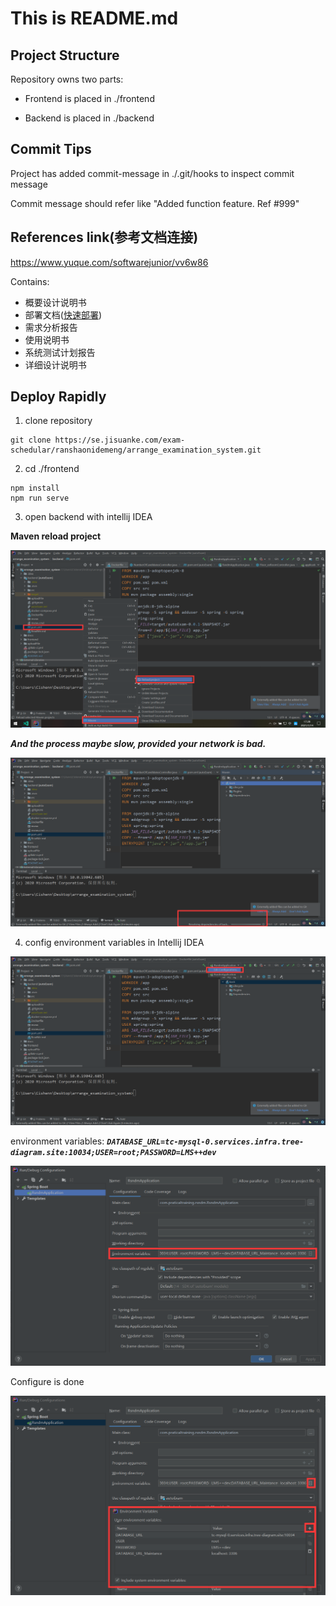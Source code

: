 This is README.md
===================

## Project Structure
Repository owns two parts:

- Frontend is placed in ./frontend

- Backend is placed in ./backend

## Commit Tips
Project has added commit-message in ./.git/hooks to inspect commit message

Commit message should refer like "Added function feature. Ref #999"

## References link(参考文档连接)

https://www.yuque.com/softwarejunior/vv6w86

Contains:

- 概要设计说明书
- 部署文档([快速部署](#deploy-rapidly))
- 需求分析报告
- 使用说明书
- 系统测试计划报告
- 详细设计说明书

## Deploy Rapidly

1. clone repository

```shell
git clone https://se.jisuanke.com/exam-schedular/ranshaonidemeng/arrange_examination_system.git
```

2. cd ./frontend

```shell
npm install
npm run serve
```

3. open backend with intellij IDEA

**Maven reload project**

![image-20210114172849619](./docs/assets/image-20210114172849619.png)



***And the process maybe slow, provided your network is bad.***

![image-20210114173126406](./docs/assets/image-20210114173126406.png)

4. config environment variables in Intellij IDEA

![image-20210114173343654](./docs/assets/image-20210114173343654.png)



environment variables: ***`DATABASE_URL=tc-mysql-0.services.infra.tree-diagram.site:10034;USER=root;PASSWORD=LMS++dev`***

![image-20210114173404309](./docs/assets/image-20210114173404309.png)



Configure is done

![image-20210114173645264](./docs/assets/image-20210114173645264.png)